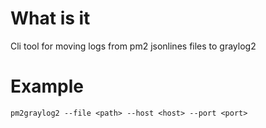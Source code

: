 # What is it

Cli tool for moving logs from pm2 jsonlines files to graylog2

# Example

`pm2graylog2 --file <path> --host <host> --port <port>`
